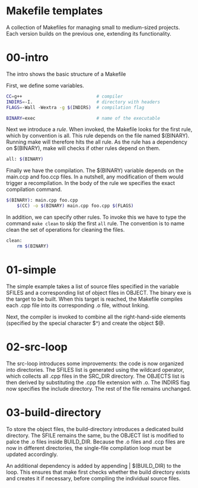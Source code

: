 # Makefile templates

A collection of Makefiles for managing small to medium-sized projects. Each version builds on the previous one, extending its functionality.

# 00-intro

The intro shows the basic structure of a Makefile

First, we define some variables.

```bash
CC=g++                            # compiler                          
INDIRS=-I.                        # directory with headers
FLAGS=-Wall -Wextra -g $(INDIRS)  # compilation flag

BINARY=exec                       # name of the executable
```

Next we introduce a *rule*. When invoked, the Makefile looks for the first rule, which by convention is all. This rule depends on the file named $(BINARY). Running make will therefore hits the all rule. As the rule has a dependency on $(BINARY), make will checks if other rules depend on them.

```bash
all: $(BINARY)
```

Finally we have the compilation. The $(BINARY) variable depends on the main.ccp and foo.ccp files. In a nutshell, any modification of them would trigger a recompilation. In the body of the rule we specifies the exact compilation command.

```bash
$(BINARY): main.cpp foo.cpp
	$(CC) -o $(BINARY) main.cpp foo.cpp $(FLAGS)
```

In addition, we can specify other rules. To invoke this we have to type the command `make clean` to skip the first `all` rule. The convention is to name clean the set of operations for cleaning the files. 

```bash
clean:
	rm $(BINARY) 
```


# 01-simple

The simple example takes a list of source files specified in the variable SFILES and a corresponding list of object files in OBJECT. The binary exe is the target to be built. When this target is reached, the Makefile compiles each .cpp file into its corresponding .o file, without linking.

Next, the compiler is invoked to combine all the right-hand-side elements (specified by the special character $^) and create the object $@.


# 02-src-loop

The src-loop introduces some improvements: the code is now organized into directories. The SFILES list is generated using the wildcard operator, which collects all .cpp files in the SRC_DIR directory. The OBJECTS list is then derived by substituting the .cpp file extension with .o. The INDIRS flag now specifies the include directory. The rest of the file remains unchanged.

# 03-build-directory

To store the object files, the build-directory introduces a dedicated build directory. The SFILE remains the same, bu the OBJECT list is modified to palce the .o files inside BUILD_DIR. Because the .o files and .ccp files are now in different directories, the single-file compilation loop must be updated accordingly. 

An additional dependency is added by appending | $(BUILD_DIR) to the loop. This ensures that make first checks whether the build directory exists and creates it if necessary, before compiling the individual source files.
